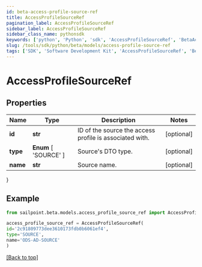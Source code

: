 ```yaml
---
id: beta-access-profile-source-ref
title: AccessProfileSourceRef
pagination_label: AccessProfileSourceRef
sidebar_label: AccessProfileSourceRef
sidebar_class_name: pythonsdk
keywords: ['python', 'Python', 'sdk', 'AccessProfileSourceRef', 'BetaAccessProfileSourceRef'] 
slug: /tools/sdk/python/beta/models/access-profile-source-ref
tags: ['SDK', 'Software Development Kit', 'AccessProfileSourceRef', 'BetaAccessProfileSourceRef']
---
```


# AccessProfileSourceRef


## Properties

Name | Type | Description | Notes
------------ | ------------- | ------------- | -------------
**id** | **str** | ID of the source the access profile is associated with. | [optional] 
**type** |  **Enum** [  'SOURCE' ] | Source's DTO type. | [optional] 
**name** | **str** | Source name. | [optional] 
}

## Example

```python
from sailpoint.beta.models.access_profile_source_ref import AccessProfileSourceRef

access_profile_source_ref = AccessProfileSourceRef(
id='2c91809773dee3610173fdb0b6061ef4',
type='SOURCE',
name='ODS-AD-SOURCE'
)

```
[[Back to top]](#) 

